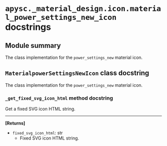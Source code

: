 # `apysc._material_design.icon.material_power_settings_new_icon` docstrings

## Module summary

The class implementation for the `power_settings_new` material icon.

## `MaterialpowerSettingsNewIcon` class docstring

The class implementation for the `power_settings_new` material icon.

### `_get_fixed_svg_icon_html` method docstring

Get a fixed SVG icon HTML string.<hr>

**[Returns]**

- `fixed_svg_icon_html`: str
  - Fixed SVG icon HTML string.